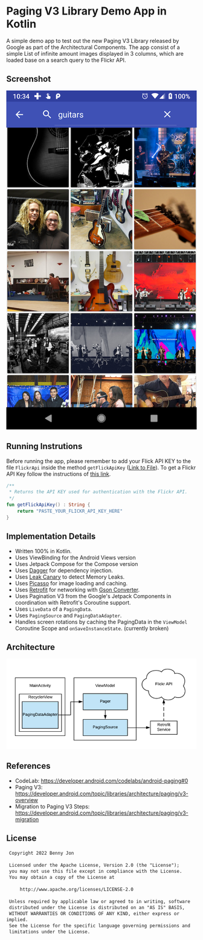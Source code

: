 # Paging V3 Library Demo App in Kotlin

A simple demo app to test out the new Paging V3 Library released by Google as part of the Architectural Components. 
The app consist of a simple List of infinite amount images displayed in 3 columns, which are loaded base on a search query to the Flickr API.

## Screenshot

<p align="center">
<img src="https://github.com/benny-jon/searchi/blob/master/demo_app_home.png"/>
</p>

## Running Instrutions

Before running the app, please remember to add your Flick API KEY to the file `FlickrApi` inside the method `getFlickApiKey` ([Link to File](https://github.com/benny-jon/searchi/blob/master/app/src/main/java/com/bennyjon/searchi/network/FlickrApi.kt)). To get a Flickr API Key follow the instructions of [this link](https://www.flickr.com/services/apps/create/).
```kotlin
/**
 * Returns the API KEY used for authentication with the Flickr API.
 */
fun getFlickApiKey() : String {
    return "PASTE_YOUR_FLICKR_API_KEY_HERE"
}

```

## Implementation Details

* Written 100% in Kotlin.
* Uses ViewBinding for the Android Views version
* Uses Jetpack Compose for the Compose version
* Uses [Dagger](https://github.com/google/dagger) for dependency injection.
* Uses [Leak Canary](https://square.github.io/leakcanary/) to detect Memory Leaks.
* Uses [Picasso](https://github.com/square/picasso) for image loading and caching.
* Uses [Retrofit](https://github.com/square/retrofit) for networking with [Gson Converter](https://github.com/square/retrofit/tree/master/retrofit-converters/gson).
* Uses Pagination V3 from the Google's Jetpack Components in coordination with Retrofit's Coroutine support.
* Uses `LiveData` of a `PagingData`.
* Uses `PagingSource` and `PagingDataAdapter`.
* Handles screen rotations by caching the PagingData in the `ViewModel` Coroutine Scope and `onSaveInstanceState`. (currently broken)

## Architecture

<p align="center">
<img src="https://github.com/benny-jon/searchi/blob/master/Searchi_Architecture.png"/>
</p>

## References

* CodeLab: https://developer.android.com/codelabs/android-paging#0
* Paging V3: https://developer.android.com/topic/libraries/architecture/paging/v3-overview
* Migration to Paging V3 Steps: https://developer.android.com/topic/libraries/architecture/paging/v3-migration

## License

     Copyright 2022 Benny Jon

     Licensed under the Apache License, Version 2.0 (the "License");
     you may not use this file except in compliance with the License.
     You may obtain a copy of the License at

         http://www.apache.org/licenses/LICENSE-2.0

     Unless required by applicable law or agreed to in writing, software
     distributed under the License is distributed on an "AS IS" BASIS,
     WITHOUT WARRANTIES OR CONDITIONS OF ANY KIND, either express or implied.
     See the License for the specific language governing permissions and
     limitations under the License.
